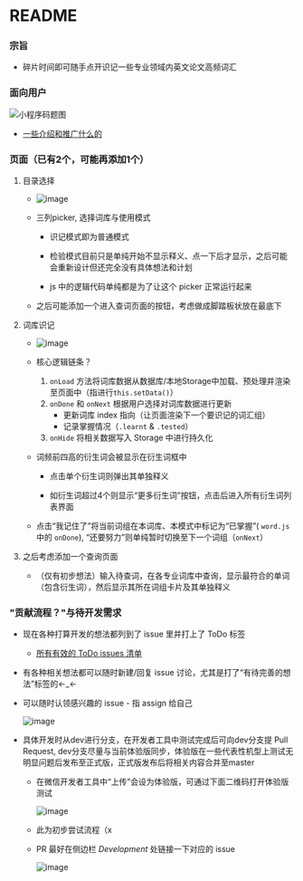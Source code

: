 # README

### 宗旨

- 碎片时间即可随手点开识记一些专业领域内英文论文高频词汇

### 面向用户
![小程序码题图](https://user-images.githubusercontent.com/22675861/191650369-bf00e3e4-36a1-4f21-ba81-952290b3091c.png)

- [一些介绍和推广什么的](https://github.com/Yijia-Zhou/sci_hotwords/issues/14)


### 页面（已有2个，可能再添加1个）

1. 目录选择

    - ![image](https://user-images.githubusercontent.com/22675861/191643546-4ed67ef1-81b6-4e9d-bcbd-e4fdaf91bb59.png)
  
    - 三列picker, 选择词库与使用模式
        
        - 识记模式即为普通模式

        - 检验模式目前只是单纯开始不显示释义、点一下后才显示，之后可能会重新设计但还完全没有具体想法和计划
         
        - js 中的逻辑代码单纯都是为了让这个 picker 正常运行起来

    - 之后可能添加一个进入查词页面的按钮，考虑做成脚踏板状放在最底下

2. 词库识记

    - ![image](https://user-images.githubusercontent.com/22675861/191644756-dd430427-d9c5-45f4-92a2-dc73e7627f19.png)

    - 核心逻辑链条？
      1. `onLoad` 方法将词库数据从数据库/本地Storage中加载、预处理并渲染至页面中（指进行`this.setData()`）
      2. `onDone` 和 `onNext` 根据用户选择对词库数据进行更新
         - 更新词库 index 指向（让页面渲染下一个要识记的词汇组）
         - 记录掌握情况（`.learnt` & `.tested`）
      3. `onHide` 将相关数据写入 Storage 中进行持久化

    - 词频前四高的衍生词会被显示在衍生词框中

      - 点击单个衍生词则弹出其单独释义

      - 如衍生词超过4个则显示“更多衍生词”按钮，点击后进入所有衍生词列表界面

    - 点击“我记住了”将当前词组在本词库、本模式中标记为“已掌握”( `word.js` 中的 `onDone`), “还要努力”则单纯暂时切换至下一个词组（`onNext`）

3. 之后考虑添加一个查询页面

    - （仅有初步想法）输入待查词，在各专业词库中查询，显示最符合的单词（包含衍生词），然后显示其所在词组卡片及其单独释义

### "贡献流程？"与待开发需求

- 现在各种打算开发的想法都列到了 issue 里并打上了 ToDo 标签
  - [所有有效的 ToDo issues 清单](https://github.com/Yijia-Zhou/sci_hotwords/issues?q=is%3Aissue+is%3Aopen+label%3AToDo)
- 有各种相关想法都可以随时新建/回复 issue 讨论，尤其是打了“有待完善的想法”标签的←_←
- 可以随时认领感兴趣的 issue - 指 assign 给自己
  
  ![image](https://user-images.githubusercontent.com/22675861/191906009-5bfb6d6d-0b60-469a-82fa-36816d816d52.png)
- 具体开发时从dev进行分支，在开发者工具中测试完成后可向dev分支提 Pull Request, dev分支尽量与当前体验版同步，体验版在一些代表性机型上测试无明显问题后发布至正式版，正式版发布后将相关内容合并至master
  - 在微信开发者工具中“上传”会设为体验版，可通过下面二维码打开体验版测试

    ![image](https://user-images.githubusercontent.com/22675861/191907196-cd995282-6080-44fc-a6c5-8b297d1b674c.png)
  - 此为初步尝试流程（x
  - PR 最好在侧边栏 *Development* 处链接一下对应的 issue

    ![image](https://user-images.githubusercontent.com/22675861/192129289-4805ec64-39f2-41d5-b182-4a4ae4901d67.png)
